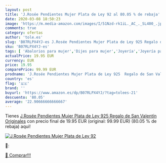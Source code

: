 ```yaml
---
layout: post
title: 'J.Rosée Pendientes Mujer Plata de Ley 92 al 80.05 % de rebaja'
date: 2020-03-08 18:50:23
image: 'https://m.media-amazon.com/images/I/51Nzd-rk1iL._AC_._SL400_.jpg'
comments: true
category: ofertas
author: 'tole.es'
slug: 'B07RLPX4YJ-es J.Rosée Pendientes Mujer Plata de Ley 925 Regalo de San...'
sku: 'B07RLPX4YJ-es'
tags: [ 'Abalorios para mujer','Dijes para mujer','Joyería','Joyería para mujer','de','ley','plata', ]
actualPrice: 19.95 EUR
currency: EUR
price: 19.95
comparePrice: 99.99 EUR
prodname: 'J.Rosée Pendientes Mujer Plata de Ley 925  Regalo de San Valentín Originales'
country: 'es'
flag: '🇪🇸'
brand: ''
buyurl: 'https://www.amazon.es/dp/B07RLPX4YJ/?tag=tolees-21'
descuento: '80.05'
average: '22.90666666666667'
---
```


Tienes [J.Rosée Pendientes Mujer Plata de Ley 925  Regalo de San Valentín Originales](https://www.amazon.es/dp/B07RLPX4YJ/?tag=tolees-21) con precio final de  19.95 EUR (original: 99.99 EUR) (80.05 %  de rebaja) aqui!

[![J.Rosée Pendientes Mujer Plata de Ley 92](https://m.media-amazon.com/images/I/51Nzd-rk1iL._AC_._SL400_.jpg)](https://www.amazon.es/dp/B07RLPX4YJ/?tag=tolees-21)

🔎:


[🛒 Comprar!!!](https://www.amazon.es/dp/B07RLPX4YJ/?tag=tolees-21)
